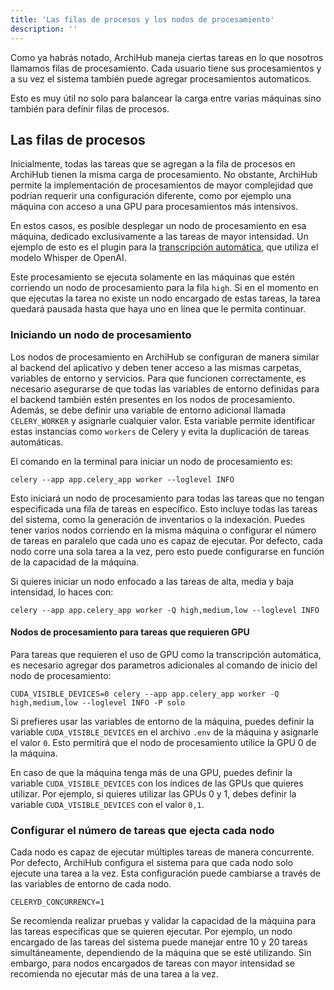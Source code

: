```yaml
---
title: 'Las filas de procesos y los nodos de procesamiento'
description: ''
---
```


Como ya habrás notado, ArchiHub maneja ciertas tareas en lo que nosotros llamamos filas de procesamiento. Cada usuario tiene sus procesamientos y a su vez el sistema también puede agregar procesamientos automaticos.

Esto es muy útil no solo para balancear la carga entre varias máquinas sino también para definir filas de procesos.

## Las filas de procesos

Inicialmente, todas las tareas que se agregan a la fila de procesos en ArchiHub tienen la misma carga de procesamiento. No obstante, ArchiHub permite la implementación de procesamientos de mayor complejidad que podrían requerir una configuración diferente, como por ejemplo una máquina con acceso a una GPU para procesamientos más intensivos.

En estos casos, es posible desplegar un nodo de procesamiento en esa máquina, dedicado exclusivamente a las tareas de mayor intensidad. Un ejemplo de esto es el plugin para la [transcripción automática](https://github.com/Archihub-App/transcribeWhisperX), que utiliza el modelo Whisper de OpenAI.

Este procesamiento se ejecuta solamente en las máquinas que estén corriendo un nodo de procesamiento para la fila `high`. Si en el momento en que ejecutas la tarea no existe un nodo encargado de estas tareas, la tarea quedará pausada hasta que haya uno en línea que le permita continuar.

### Iniciando un nodo de procesamiento

Los nodos de procesamiento en ArchiHub se configuran de manera similar al backend del aplicativo y deben tener acceso a las mismas carpetas, variables de entorno y servicios. Para que funcionen correctamente, es necesario asegurarse de que todas las variables de entorno definidas para el backend también estén presentes en los nodos de procesamiento. Además, se debe definir una variable de entorno adicional llamada `CELERY_WORKER` y asignarle cualquier valor. Esta variable permite identificar estas instancias como `workers` de Celery y evita la duplicación de tareas automáticas.

El comando en la terminal para iniciar un nodo de procesamiento es:

```
celery --app app.celery_app worker --loglevel INFO
```

Esto iniciará un nodo de procesamiento para todas las tareas que no tengan especificada una fila de tareas en específico. Esto incluye todas las tareas del sistema, como la generación de inventarios o la indexación. Puedes tener varios nodos corriendo en la misma máquina o configurar el número de tareas en paralelo que cada uno es capaz de ejecutar. Por defecto, cada nodo corre una  sola tarea a la vez, pero esto puede configurarse en función de la capacidad de la máquina.

Si quieres iniciar un nodo enfocado a las tareas de alta, media y baja intensidad, lo haces con:

```
celery --app app.celery_app worker -Q high,medium,low --loglevel INFO
```

#### Nodos de procesamiento para tareas que requieren GPU

Para tareas que requieren el uso de GPU como la transcripción automática, es necesario agregar dos parametros adicionales al comando de inicio del nodo de procesamiento:

```
CUDA_VISIBLE_DEVICES=0 celery --app app.celery_app worker -Q high,medium,low --loglevel INFO -P solo
```

Si prefieres usar las variables de entorno de la máquina, puedes definir la variable `CUDA_VISIBLE_DEVICES` en el archivo `.env` de la máquina y asignarle el valor `0`. Esto permitirá que el nodo de procesamiento utilice la GPU 0 de la máquina.

En caso de que la máquina tenga más de una GPU, puedes definir la variable `CUDA_VISIBLE_DEVICES` con los índices de las GPUs que quieres utilizar. Por ejemplo, si quieres utilizar las GPUs 0 y 1, debes definir la variable `CUDA_VISIBLE_DEVICES` con el valor `0,1`.

### Configurar el número de tareas que ejecta cada nodo

Cada nodo es capaz de ejecutar múltiples tareas de manera concurrente. Por defecto, ArchiHub configura el sistema para que cada nodo solo ejecute una tarea a la vez. Esta configuración puede cambiarse a través de las variables de entorno de cada nodo.

```
CELERYD_CONCURRENCY=1
```
Se recomienda realizar pruebas y validar la capacidad de la máquina para las tareas específicas que se quieren ejecutar. Por ejemplo, un nodo encargado de las tareas del sistema puede manejar entre 10 y 20 tareas simultáneamente, dependiendo de la máquina que se esté utilizando. Sin embargo, para nodos encargados de tareas con mayor intensidad se recomienda no ejecutar más de una tarea a la vez.